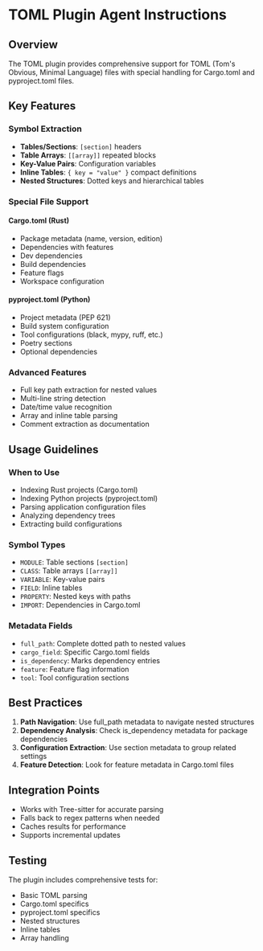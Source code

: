 # TOML Plugin Agent Instructions

## Overview
The TOML plugin provides comprehensive support for TOML (Tom's Obvious, Minimal Language) files with special handling for Cargo.toml and pyproject.toml files.

## Key Features

### Symbol Extraction
- **Tables/Sections**: `[section]` headers
- **Table Arrays**: `[[array]]` repeated blocks
- **Key-Value Pairs**: Configuration variables
- **Inline Tables**: `{ key = "value" }` compact definitions
- **Nested Structures**: Dotted keys and hierarchical tables

### Special File Support

#### Cargo.toml (Rust)
- Package metadata (name, version, edition)
- Dependencies with features
- Dev dependencies
- Build dependencies
- Feature flags
- Workspace configuration

#### pyproject.toml (Python)
- Project metadata (PEP 621)
- Build system configuration
- Tool configurations (black, mypy, ruff, etc.)
- Poetry sections
- Optional dependencies

### Advanced Features
- Full key path extraction for nested values
- Multi-line string detection
- Date/time value recognition
- Array and inline table parsing
- Comment extraction as documentation

## Usage Guidelines

### When to Use
- Indexing Rust projects (Cargo.toml)
- Indexing Python projects (pyproject.toml)
- Parsing application configuration files
- Analyzing dependency trees
- Extracting build configurations

### Symbol Types
- `MODULE`: Table sections `[section]`
- `CLASS`: Table arrays `[[array]]`
- `VARIABLE`: Key-value pairs
- `FIELD`: Inline tables
- `PROPERTY`: Nested keys with paths
- `IMPORT`: Dependencies in Cargo.toml

### Metadata Fields
- `full_path`: Complete dotted path to nested values
- `cargo_field`: Specific Cargo.toml fields
- `is_dependency`: Marks dependency entries
- `feature`: Feature flag information
- `tool`: Tool configuration sections

## Best Practices

1. **Path Navigation**: Use full_path metadata to navigate nested structures
2. **Dependency Analysis**: Check is_dependency metadata for package dependencies
3. **Configuration Extraction**: Use section metadata to group related settings
4. **Feature Detection**: Look for feature metadata in Cargo.toml files

## Integration Points

- Works with Tree-sitter for accurate parsing
- Falls back to regex patterns when needed
- Caches results for performance
- Supports incremental updates

## Testing
The plugin includes comprehensive tests for:
- Basic TOML parsing
- Cargo.toml specifics
- pyproject.toml specifics
- Nested structures
- Inline tables
- Array handling